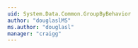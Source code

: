 ```yaml
---
uid: System.Data.Common.GroupByBehavior
author: "douglaslMS"
ms.author: "douglasl"
manager: "craigg"
---
```

